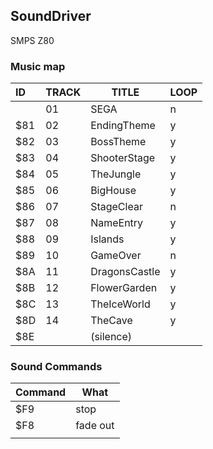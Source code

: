 ## SoundDriver
SMPS Z80


### Music map

| ID  | TRACK | TITLE         | LOOP |
| :-- | ----- | ------------- | ---- |
|     | 01    | SEGA          | n    |
| $81 | 02    | EndingTheme   | y    |
| $82 | 03    | BossTheme     | y    |
| $83 | 04    | ShooterStage  | y    |
| $84 | 05    | TheJungle     | y    |
| $85 | 06    | BigHouse      | y    |
| $86 | 07    | StageClear    | n    |
| $87 | 08    | NameEntry     | y    |
| $88 | 09    | Islands       | y    |
| $89 | 10    | GameOver      | n    |
| $8A | 11    | DragonsCastle | y    |
| $8B | 12    | FlowerGarden  | y    |
| $8C | 13    | TheIceWorld   | y    |
| $8D | 14    | TheCave       | y    |
| $8E |       | (silence)     |      |



### Sound Commands

| Command | What     |
| :------ | -------- |
| $F9     | stop     |
| $F8     | fade out |
|         |          |
